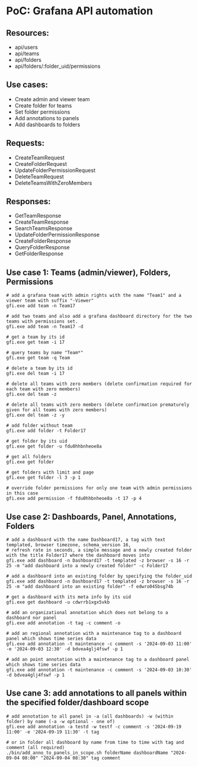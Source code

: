 # PoC: Grafana API automation

## Resources:

- api/users
- api/teams
- api/folders
- api/folders/:folder_uid/permissions

## Use cases:

- Create admin and viewer team
- Create folder for teams
- Set folder permissions
- Add annotations to panels
- Add dashboards to folders

## Requests:

- CreateTeamRequest
- CreateFolderRequest
- UpdateFolderPermissionRequest
- DeleteTeamRequest
- DeleteTeamsWithZeroMembers

## Responses:

- GetTeamResponse
- CreateTeamResponse
- SearchTeamsResponse
- UpdateFolderPermissionResponse
- CreateFolderResponse
- QueryFolderResponse
- GetFolderResponse

## Use case 1: Teams (admin/viewer), Folders, Permissions

```shell
# add a grafana team with admin rights with the name "Team1" and a viewer team with suffix "-Viewer"
gfi.exe add team -n Team17

# add two teams and also add a grafana dashboard directory for the two teams with permissions set.
gfi.exe add team -n Team17 -d

# get a team by its id
gfi.exe get team -i 17

# query teams by name "Team*"
gfi.exe get team -q Team

# delete a team by its id
gfi.exe del team -i 17

# delete all teams with zero members (delete confirmation required for each team with zero members)
gfi.exe del team -z

# delete all teams with zero members (delete confirmation prematurely given for all teams with zero members)
gfi.exe del team -z -y

# add folder without team
gfi.exe add folder -t Folder17

# get folder by its uid
gfi.exe get folder -u fdu0hhbnheoe8a

# get all folders
gfi.exe get folder

# get folders with limit and page 
gfi.exe get folder -l 3 -p 1

# override folder permissions for only one team with admin permissions in this case
gfi.exe add permission -f fdu0hhbnheoe8a -t 17 -p 4 
```

## Use case 2: Dashboards, Panel, Annotations, Folders

```shell
# add a dashboard with the name Dashboard17, a tag with text templated, browser timezone, schema_version 16, 
# refresh rate in seconds, a simple message and a newly created folder with the title Folder17 where the dashboard moves into
gfi.exe add dashboard -n Dashboard17 -t templated -z browser -s 16 -r 25 -m "add dashboard into a newly created folder" -c Folder17

# add a dashboard into an existing folder by specifying the folder_uid
gfi.exe add dashboard -n Dashboard17 -t templated -z browser -s 16 -r 25 -m "add dashboard into an existing folder" -f edwro045bsg74b

# get a dashboard with its meta info by its uid
gfi.exe get dashboard -u cdwrrb1xgx5vkb

# add an organizational annotation which does not belong to a dashboard nor panel
gfi.exe add annotation -t tag -c comment -o

# add an regional annotation with a maintenance tag to a dashboard panel which shows time series data
gfi.exe add annotation -t maintenance -c comment -s '2024-09-03 11:00' -e '2024-09-03 12:30' -d bdvea4glj4fswf -p 1

# add an point annotation with a maintenance tag to a dashboard panel which shows time series data
gfi.exe add annotation -t maintenance -c comment -s '2024-09-03 10:30' -d bdvea4glj4fswf -p 1
```

## Use cane 3: add annotations to all panels within the specified folder/dashboard scope

```shell
# add annotation to all panel in -a (all dashboards) -w (within folder) by name (-a -w optional - one of)
gfi.exe add annotation -a testd -w testf -c comment -s '2024-09-19 11:00' -e '2024-09-19 11:30' -t tag

# or in folder all dashboard by name from time to time with tag and comment (all required) 
./bin/add_anno_to_panels_in_scope.sh folderName dashboardName "2024-09-04 08:00" "2024-09-04 08:30" tag comment
```